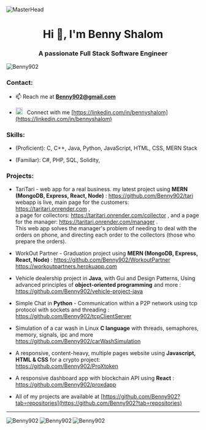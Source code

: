 ![MasterHead](https://miro.medium.com/v2/resize:fit:1400/1*YZ2fsT9k1CmlMil-Fda0Zg.png)
<h1 align="center">Hi 👋, I'm Benny Shalom</h1>
<h3 align="center">A passionate Full Stack Software Engineer</h3>

<p align="left"> <img src="https://komarev.com/ghpvc/?username=Benny902&label=Profile%20views&color=0e75b6&style=flat" alt="Benny902" /></p>

<h3 align="left">Contact:</h3>

- 📫 Reach me at **Benny902@gmail.com**

- <img src="https://upload.wikimedia.org/wikipedia/commons/thumb/8/81/LinkedIn_icon.svg/2048px-LinkedIn_icon.svg.png" alt="redux" width="18" height="18"/></a>  &nbsp;&nbsp;Connect with me [https://linkedin.com/in/bennyshalom](https://linkedin.com/in/bennyshalom) 


<h3 align="left">Skills:</h3>
<p align="left"> 
  
- (Proficient): C, C++, Java, Python, JavaScript, HTML, CSS, MERN Stack
  
- (Familiar): C#, PHP, SQL, Solidity, 
  
</p>


<h3 align="left">Projects:</h3>
<p align="left"> 


- TariTari - web app for a real business. my latest project using <b>MERN (MongoDB, Express, React, Node)</b> : https://github.com/Benny902/tari <br>
webapp is live, main page for the customers: https://taritari.onrender.com ,  <br>
a page for collectors: https://taritari.onrender.com/collector , and a page for the manager: https://taritari.onrender.com/manager  .<br>
This web app solves the manager's problem of needing to deal with the orders on phone, and directing each order to the collectors (those who prepare the orders).  <br>

- WorkOut Partner - Graduation project using <b>MERN (MongoDB, Express, React, Node)</b> : https://github.com/Benny902/WorkoutPartner <br>
https://workoutpartners.herokuapp.com
  
- Vehicle dealership project in <b>Java</b>, with Gui and Design Patterns, Using advanced principles of <b>object-oriented programming</b> and more : https://github.com/Benny902/vehicle-project-java
  
- Simple Chat in <b>Python</b> - Communication within a P2P network using tcp protocol with sockets and threading : https://github.com/Benny902/tcpClientServer
  
- Simulation of a car wash in Linux <b>C language</b> with threads, semaphores, memory, signals, ipc and more https://github.com/Benny902/carWashSimulation
  
- A responsive, content-heavy, multiple pages website using <b>Javascript, HTML & CSS</b> for a crypto project: https://github.com/Benny902/ProXtoken
  
- A responsive dashboard app with blockchain API using <b>React</b> : https://github.com/Benny902/proxdapp
  
- All of my projects are available at [https://github.com/Benny902?tab=repositories](https://github.com/Benny902?tab=repositories)
</p>

<hr>
<img align="left" src="https://github-readme-stats.vercel.app/api/top-langs?username=Benny902&show_icons=true&locale=en&layout=compact" alt="Benny902" />
<img align="left" src="https://github-readme-stats.vercel.app/api?username=Benny902&show_icons=true&locale=en" alt="Benny902" />
<img align="left" src="https://github-readme-streak-stats.herokuapp.com/?user=Benny902&" alt="Benny902" />

